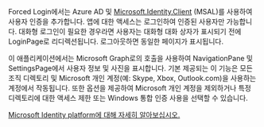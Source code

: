 ﻿Forced Login에서는 Azure AD 및 [Microsoft.Identity.Client](https://www.nuget.org/packages/Microsoft.Identity.Client) (MSAL)를 사용하여 사용자 인증을 추가합니다. 
앱에 대한 액세스는 로그인하여 인증된 사용자만 가능합니다. 대화형 로그인이 필요한 경우라면 사용자는 대화형 대화 상자가 표시되기 전에 LoginPage로 리디렉션됩니다. 로그아웃하면 동일한 페이지가 표시됩니다.

이 애플리케이션에서는 Microsoft Graph로의 호출을 사용하여 NavigationPane 및 SettingsPage에서 사용자 정보 및 사진을 표시합니다.  기본 제공되는 이 기능은 모든 조직 디렉토리 및 Microsoft 개인 계정(예: Skype, Xbox, Outlook.com)을 사용하는 계정에서 작동됩니다. 또한 옵션을 제공하여 Microsoft 개인 계정을 제외하거나 특정 디렉토리에 대한 액세스 제한 또는 Windows 통합 인증 사용을 선택할 수 있습니다.

[Microsoft Identity platform에 대해 자세히 알아보십시오.](https://docs.microsoft.com/azure/active-directory/develop/v2-overview)
